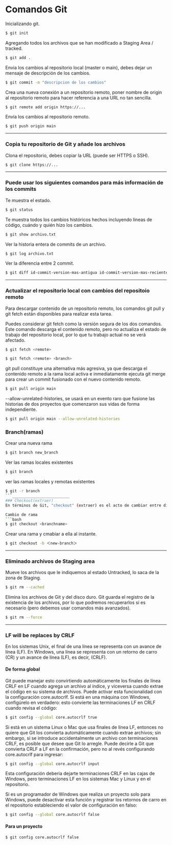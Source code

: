 # Comandos Git
Inicializando git.
```Bash
$ git init
```

Agregando todos los archivos que se han modificado a Staging Area / tracked.
```Bash
$ git add .
```

Envia los cambios al repositorio local (master o main), debes dejar un mensaje de descripción de los cambios.
```Bash
$ git commit -m "descripcion de los cambios"
```

Crea una nueva conexión a un repositorio remoto, poner nombre de origin al repositorio remoto para hacer referencia a una URL no tan sencilla.
```Bash
$ git remote add origin https://...
```

Envía los cambios al repositorio remoto.
```Bash
$ git push origin main
```
_______________________

### Copia tu repositorio de Git y añade los archivos 

Clona el repositorio, debes copiar la URL (puede ser HTTPS o SSH).

```bash
$ git clone https://...
```
_______________________
### Puede usar los siguientes comandos para más información de los commits

Te muestra el estado.
```Bash
$ git status
``` 

Te muestra todos los cambios históricos hechos incluyendo lineas de código, cuándo y quién hizo los cambios.
```Bash
$ git show archivo.txt
```

Ver la historia entera de commits de un archivo.
```Bash
$ git log archivo.txt
```

Ver la diferencia entre 2 commit.
```Bash
$ git diff id-commit-version-mas-antigua id-commit-version-mas-reciente
```
_______________________
### Actualizar el repositorio local con cambios del repositoio remoto
Para descargar contenido de un repositorio remoto, los comandos git pull y git fetch están disponibles para realizar esta tarea. 

Puedes considerar git fetch como la versión segura de los dos comandos. Este comando descarga el contenido remoto, pero no actualiza el estado de trabajo del repositorio local, por lo que tu trabajo actual no se verá afectado. 
```bash
$ git fetch <remote>
```
```bash
$ git fetch <remote> <branch>
```
git pull constituye una alternativa más agresiva, ya que descarga el contenido remoto a la rama local activa e inmediatamente ejecuta git merge para crear un commit fusionado con el nuevo contenido remoto.
```bash
$ git pull origin main
```
--allow-unrelated-histories, se usará en un evento raro que fusione las historias de dos proyectos que comenzaron sus vidas de forma independiente.
```bash
$ git pull origin main --allow-unrelated-histories
```
### Branch(ramas)
Crear una nueva rama 
```bash
$ git branch new_branch
```
Ver las ramas locales existentes
```bash
$ git branch 
```
ver las ramas locales y remotas existentes
```bash
$ git -r branch
```_________________________
### Checkout(extraer)
En términos de Git, "checkout" (extraer) es el acto de cambiar entre diferentes versiones de una entidad objetivo. El comando git checkout opera sobre tres entidades distintas: archivos, confirmaciones y ramas.

Cambio de rama
```bash
$ git checkout <branchname>
```
Crear una rama y cmabiar a ella al instante.
```bash
$ git checkout -b ＜new-branch＞
```
_________________________
### Eliminado archivos de Staging area
Mueve los archivos que le indiquemos al estado Untracked, lo saca de la zona de Staging.
```bash
$ git rm --cached
```
Elimina los archivos de Git y del disco duro. Git guarda el registro de la existencia de los archivos, por lo que podremos recuperarlos si es necesario (pero debemos usar comandos más avanzados).
```bash
$ git rm --force
```
___________________________________
### LF will be replaces by CRLF 
En los sistemas Unix, el final de una línea se representa con un avance de línea (LF). 
En Windows, una línea se representa con un retorno de carro (CR) y un avance de línea (LF), es decir, (CRLF).

#### De forma global 

Git puede manejar esto convirtiendo automáticamente los finales de línea CRLF en LF cuando agrega un archivo al índice, y viceversa cuando extrae el código en su sistema de archivos. Puede activar esta funcionalidad con la configuración core.autocrlf. Si está en una máquina con Windows, configúrelo en verdadero: esto convierte las terminaciones LF en CRLF cuando revisa el código:

```bash
$ git config --global core.autocrlf true
```
Si está en un sistema Linux o Mac que usa finales de línea LF, entonces no quiere que Git los convierta automáticamente cuando extrae archivos; sin embargo, si se introduce accidentalmente un archivo con terminaciones CRLF, es posible que desee que Git lo arregle. Puede decirle a Git que convierta CRLF a LF en la confirmación, pero no al revés configurando core.autocrlf para ingresar:
```bash
$ git config --global core.autocrlf input
```
Esta configuración debería dejarte terminaciones CRLF en las cajas de Windows, pero terminaciones LF en los sistemas Mac y Linux y en el repositorio.

Si es un programador de Windows que realiza un proyecto solo para Windows, puede desactivar esta función y registrar los retornos de carro en el repositorio estableciendo el valor de configuración en falso:
```bash
$ git config --global core.autocrlf false
```

#### Para un proyecto
```bash
$ git config core.autocrlf false
```
